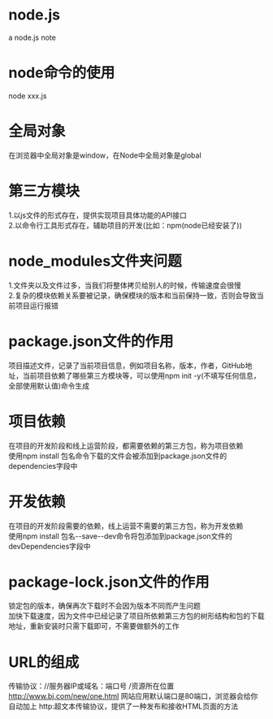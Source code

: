 # node.js
  a node.js note
# node命令的使用    
  node xxx.js          
# 全局对象      
  在浏览器中全局对象是window，在Node中全局对象是global      
# 第三方模块    
  1.以js文件的形式存在，提供实现项目具体功能的API接口      
  2.以命令行工具形式存在，辅助项目的开发(比如：npm(node已经安装了))        
# node_modules文件夹问题       
  1.文件夹以及文件过多，当我们将整体拷贝给别人的时候，传输速度会很慢    
  2.复杂的模块依赖关系要被记录，确保模块的版本和当前保持一致，否则会导致当前项目运行报错     
# package.json文件的作用    
  项目描述文件，记录了当前项目信息，例如项目名称，版本，作者，GitHub地址，当前项目依赖了哪些第三方模块等，可以使用npm init -y(不填写任何信息，全部使用默认值)命令生成     
# 项目依赖  
  在项目的开发阶段和线上运营阶段，都需要依赖的第三方包，称为项目依赖      
  使用npm install 包名命令下载的文件会被添加到package.json文件的dependencies字段中         
# 开发依赖   
  在项目的开发阶段需要的依赖，线上运营不需要的第三方包，称为开发依赖          
  使用npm install 包名--save--dev命令将包添加到package.json文件的devDependencies字段中   
# package-lock.json文件的作用  
  锁定包的版本，确保再次下载时不会因为版本不同而产生问题     
  加快下载速度，因为文件中已经记录了项目所依赖第三方包的树形结构和包的下载地址，重新安装时只需下载即可，不需要做额外的工作    
# URL的组成   
  传输协议：//服务器IP或域名：端口号 /资源所在位置   
  http://www.bj.com/new/one.html      网站应用默认端口是80端口，浏览器会给你自动加上
  http:超文本传输协议，提供了一种发布和接收HTML页面的方法 